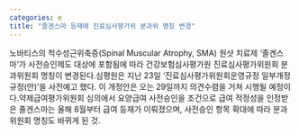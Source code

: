 ```yaml
---
categories: e
title: "졸겐스마 등재에 진료심사평가위 분과위 명칭 변경"
---
```

노바티스의 척수성근위축증(Spinal Muscular Atrophy, SMA) 원샷 치료제 ‘졸겐스마’가 사전승인제도 대상에 포함됨에 따라 건강보험심사평가원 진료심사평가위원회 분과위원회 명칭이 변경된다.심평원은 지난 23일 ‘진료심사평가위원회운영규정 일부개정규정(안)’을 사전예고 했다. 이 개정안은 오는 29일까지 의견수렴을 거쳐 시행될 예정이다.약제급여평가위원회 심의에서 요양급여 사전승인을 조건으로 급여 적정성을 인정받은 졸겐스마는 올해 8월부터 급여 등재가 이뤄졌으며, 사전승인 항목 확대에 따라 분과위원회 명칭도 바뀌게 된 것.